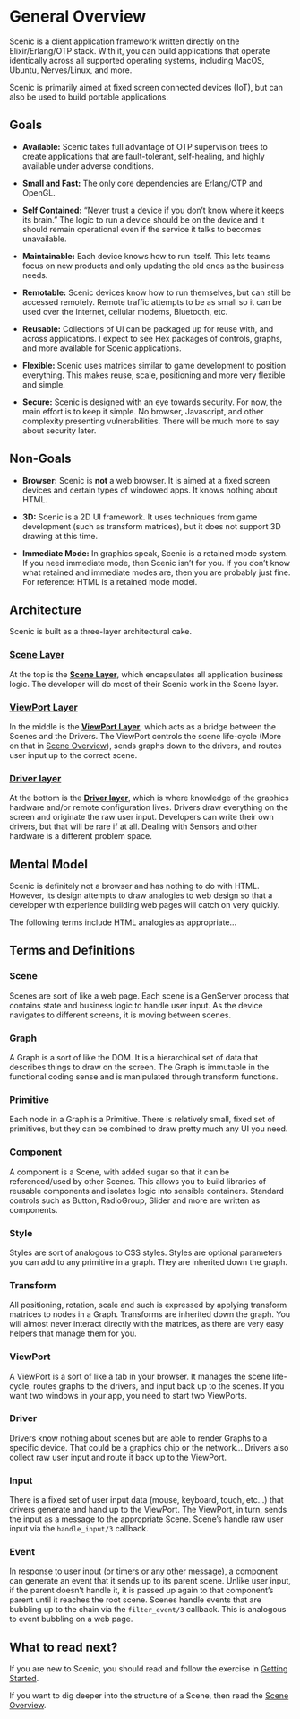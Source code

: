 # General Overview

Scenic is a client application framework written directly on the
Elixir/Erlang/OTP stack. With it, you can build applications that operate
identically across all supported operating systems, including MacOS, Ubuntu,
Nerves/Linux, and more.

Scenic is primarily aimed at fixed screen connected devices (IoT), but can also
be used to build portable applications.

## Goals

- **Available:** Scenic takes full advantage of OTP supervision trees to create
  applications that are fault-tolerant, self-healing, and highly available under
  adverse conditions.

- **Small and Fast:** The only core dependencies are Erlang/OTP and OpenGL.

- **Self Contained:** “Never trust a device if you don’t know where it keeps its
  brain.” The logic to run a device should be on the device and it should remain
  operational even if the service it talks to becomes unavailable.

- **Maintainable:** Each device knows how to run itself. This lets teams focus
  on new products and only updating the old ones as the business needs.

- **Remotable:** Scenic devices know how to run themselves, but can still be
  accessed remotely. Remote traffic attempts to be as small so it can be used
  over the Internet, cellular modems, Bluetooth, etc.

- **Reusable:** Collections of UI can be packaged up for reuse with, and across
  applications. I expect to see Hex packages of controls, graphs, and more
  available for Scenic applications.

- **Flexible:** Scenic uses matrices similar to game development to position
  everything. This makes reuse, scale, positioning and more very flexible and
  simple.

- **Secure:** Scenic is designed with an eye towards security. For now, the main
  effort is to keep it simple. No browser, Javascript, and other complexity
  presenting vulnerabilities. There will be much more to say about security
  later.

## Non-Goals

- **Browser:** Scenic is **not** a web browser. It is aimed at a fixed screen
  devices and certain types of windowed apps. It knows nothing about HTML.

- **3D:** Scenic is a 2D UI framework. It uses techniques from game development
  (such as transform matrices), but it does not support 3D drawing at this time.

- **Immediate Mode:** In graphics speak, Scenic is a retained mode system. If
  you need immediate mode, then Scenic isn’t for you. If you don’t know what
  retained and immediate modes are, then you are probably just fine. For
  reference: HTML is a retained mode model.

## Architecture

Scenic is built as a three-layer architectural cake.

### [Scene Layer](overview_scene.html)

At the top is the [**Scene Layer**](overview_scene.html), which encapsulates all
application business logic. The developer will do most of their Scenic work in
the Scene layer.

### [ViewPort Layer](overview_viewport.html)

In the middle is the [**ViewPort Layer**](overview_viewport.html), which acts as
a bridge between the Scenes and the Drivers. The ViewPort controls the scene
life-cycle (More on that in [Scene Overview](overview_scene.html)), sends graphs
down to the drivers, and routes user input up to the correct scene.

### [Driver layer](overview_driver.html)

At the bottom is the [**Driver layer**](overview_driver.html), which is where
knowledge of the graphics hardware and/or remote configuration lives. Drivers
draw everything on the screen and originate the raw user input. Developers can
write their own drivers, but that will be rare if at all. Dealing with Sensors
and other hardware is a different problem space.

## Mental Model

Scenic is definitely not a browser and has nothing to do with HTML. However, its
design attempts to draw analogies to web design so that a developer with
experience building web pages will catch on very quickly.

The following terms include HTML analogies as appropriate…

## Terms and Definitions

### Scene

Scenes are sort of like a web page. Each scene is a GenServer process that
contains state and business logic to handle user input. As the device navigates
to different screens, it is moving between scenes.

### Graph

A Graph is a sort of like the DOM. It is a hierarchical set of data that
describes things to draw on the screen. The Graph is immutable in the functional
coding sense and is manipulated through transform functions.

### Primitive

Each node in a Graph is a Primitive. There is relatively small, fixed set of
primitives, but they can be combined to draw pretty much any UI you need.

### Component

A component is a Scene, with added sugar so that it can be referenced/used by
other Scenes. This allows you to build libraries of reusable components and
isolates logic into sensible containers. Standard controls such as Button,
RadioGroup, Slider and more are written as components.

### Style

Styles are sort of analogous to CSS styles. Styles are optional parameters you
can add to any primitive in a graph. They are inherited down the graph.

### Transform

All positioning, rotation, scale and such is expressed by applying transform
matrices to nodes in a Graph. Transforms are inherited down the graph. You will
almost never interact directly with the matrices, as there are very easy helpers
that manage them for you.

### ViewPort

A ViewPort is a sort of like a tab in your browser. It manages the scene
life-cycle, routes graphs to the drivers, and input back up to the scenes. If
you want two windows in your app, you need to start two ViewPorts.

### Driver

Drivers know nothing about scenes but are able to render Graphs to a specific
device. That could be a graphics chip or the network… Drivers also collect raw
user input and route it back up to the ViewPort.

### Input

There is a fixed set of user input data (mouse, keyboard, touch, etc…) that
drivers generate and hand up to the ViewPort. The ViewPort, in turn, sends the
input as a message to the appropriate Scene. Scene’s handle raw user input via
the `handle_input/3` callback.

### Event

In response to user input (or timers or any other message), a component can
generate an event that it sends up to its parent scene. Unlike user input, if
the parent doesn’t handle it, it is passed up again to that component’s parent
until it reaches the root scene. Scenes handle events that are bubbling up to
the chain via the `filter_event/3` callback. This is analogous to event bubbling
on a web page.

## What to read next?

If you are new to Scenic, you should read and follow the exercise in [Getting Started](getting_started.html).

If you want to dig deeper into the structure of a Scene, then read the [Scene Overview](overview_scene.html).
